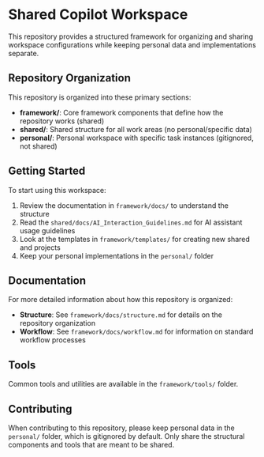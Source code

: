 # Shared Copilot Workspace

This repository provides a structured framework for organizing and sharing workspace configurations while keeping personal data and implementations separate.

## Repository Organization

This repository is organized into these primary sections:

- **framework/**: Core framework components that define how the repository works (shared)
- **shared/**: Shared structure for all work areas (no personal/specific data)
- **personal/**: Personal workspace with specific task instances (gitignored, not shared)

## Getting Started

To start using this workspace:

1. Review the documentation in `framework/docs/` to understand the structure
2. Read the `shared/docs/AI_Interaction_Guidelines.md` for AI assistant usage guidelines
3. Look at the templates in `framework/templates/` for creating new shared and projects
4. Keep your personal implementations in the `personal/` folder

## Documentation

For more detailed information about how this repository is organized:

- **Structure**: See `framework/docs/structure.md` for details on the repository organization
- **Workflow**: See `framework/docs/workflow.md` for information on standard workflow processes

## Tools

Common tools and utilities are available in the `framework/tools/` folder.

## Contributing

When contributing to this repository, please keep personal data in the `personal/` folder, which is gitignored by default. Only share the structural components and tools that are meant to be shared.
